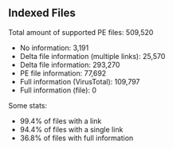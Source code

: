 ## Indexed Files

<!--FileStats-->
Total amount of supported PE files: 509,520

* No information: 3,191
* Delta file information (multiple links): 25,570
* Delta file information: 293,270
* PE file information: 77,692
* Full information (VirusTotal): 109,797
* Full information (file): 0

Some stats:

* 99.4% of files with a link
* 94.4% of files with a single link
* 36.8% of files with full information
<!--/FileStats-->
